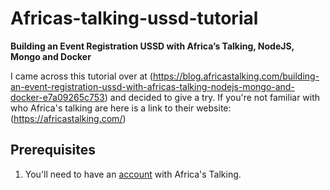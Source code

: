 # Africas-talking-ussd-tutorial
**Building an Event Registration USSD with Africa’s Talking, NodeJS, Mongo and Docker**

I came across this tutorial over at (https://blog.africastalking.com/building-an-event-registration-ussd-with-africas-talking-nodejs-mongo-and-docker-e7a09265c753) and decided to give a try. 
If you're not familiar with who Africa's talking are here is a link to their website: (https://africastalking.com/)

## Prerequisites
1. You'll need to have an [account](https://account.africastalking.com/) with Africa's Talking.
